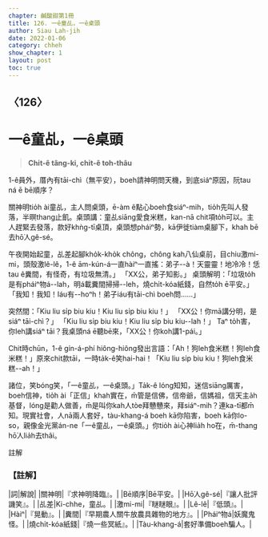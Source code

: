 ```yaml
---
chapter: 鹹酸甜第1冊
title: 126. 一ê童乩，一ê桌頭
author: Siau Lah-jih
date: 2022-01-06
category: chheh
show_chapter: 1
layout: post
toc: true
---
```

  
## 〈126〉
# 一ê童乩，一ê桌頭
>**Chi̍t-ê tâng-ki, chi̍t-ê toh-thâu**

1-ê員外，厝內有tāi-chì（無平安），boeh請神明問天機，到底siáⁿ原因，阮tau ná ē bē順序？

關神明tio̍h ài童乩，主人問桌頭，ē-àm ê點心boeh食siáⁿ-mih，tio̍h先叫人發落，半暝thang止飢。桌頭講：童乩siāng愛食米糕，kan-nā chit項to̍h可以。主人趕緊去發落，款好khǹg-tī桌頂，桌頭想pháiⁿ勢，kā伊徙tiàm桌腳下，khah bē去hō͘人gê-sé。

午夜開始起童，乩差起腳kho̍k-kho̍k chông，chông kah八仙桌前，目chiu激mi-mi，頭殼激lê-lê，1-ê ām-kún-á一直hàiⁿ一直搖：弟子--à！天靈靈！地冷冷！恁tau ê糞間，有怪奇，有垃圾無清。」
「XX公，弟子知影。」
桌頭解明：「垃圾to̍h是有pháiⁿ物á--lah，明á載糞間掃掃--leh，燒chi̍t-kóa紙錢，自然to̍h ē平安。」
「我知！我知！Iáu有--hoⁿh！弟子iáu有tāi-chì boeh問……」

突然間：「Kiu liu si̍p biu kiu！Kiu liu si̍p biu kiu！」
「XX公！你mā講分明，是siáⁿ tāi-chì？」
「Kiu liu si̍p biu kiu！Kiu liu si̍p biu kiu--lah！」
Taⁿ to̍h害，你leh講siáⁿ tāi？我桌頭ná ē聽bē來，「XX公！你koh講1-pái。」

Chit時chūn，1-ê gín-á-phí hiông-hiông發出言語：「Ah！狗leh食米糕！狗leh食米糕！」原來chit款tāi，一時ta̍k-ê笑hai-hai！「Kiu liu si̍p biu kiu！狗leh食米糕--ah！」 

諸位，笑bóng笑，「一ê童乩，一ê桌頭。」Ta̍k-ê lóng知知，迷信siāng厲害，boeh信神，tio̍h ài「正信」khah實在，m̄管是信佛，信帝爺，信媽祖，信天主a̍h基督，lóng是勸人做善，m̄是叫你kah人tòe拜戇戇來，拜siáⁿ-mih？連ka-tī都m̄知。現實社會，人nā兩人套好，tàu-khang-á boeh kā你陷害，boeh kā你lo-so，親像金光黨án-ne「一ê童乩，一ê桌頭。」你tio̍h ài心神lia̍h ho͘在，m̄-thang hō͘人lia̍h去thâi。


註解

### 【註解】

|詞|解說|
|關神明|『求神明降臨』。|
|Bē順序|Bē平安。|
|Hō͘人gê-sé|『讓人批評譏笑』。|
|乩差|Ki-chhe，童乩。|
|激mi-mi|『瞇瞇眼』。|
|Lê-lê|『低頭』。|
|Hàiⁿ|『晃動』。|
|糞間|『早期農人關牛放農具雜物的地方』。|
|Pháiⁿ物á|妖魔鬼怪。|
|燒chi̍t-kóa紙錢|『燒一些冥紙』。|
|Tàu-khang-á|套好準備boeh騙人。|
